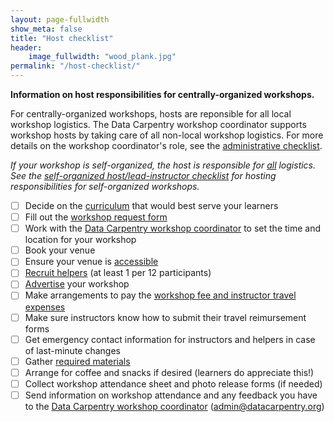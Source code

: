 ```yaml
---
layout: page-fullwidth
show_meta: false
title: "Host checklist"
header:
    image_fullwidth: "wood_plank.jpg"
permalink: "/host-checklist/"
---
```


**Information on host responsibilities for centrally-organized workshops.**

For centrally-organized workshops, hosts are reponsible for all local workshop logistics. The Data Carpentry workshop coordinator supports workshop hosts by taking care of all non-local workshop logistics. For more details on the workshop coordinator's role, see the [administrative checklist](/admin/).

*If your workshop is self-organized, the host is responsible for <u>all</u> logistics. See the [self-organized host/lead-instructor checklist](/self-org-lead/) for hosting responsibilities for self-organized workshops.*

- [ ] Decide on the [curriculum](/workshops/) that would best serve your learners  
- [ ] Fill out the [workshop request form](https://amy.software-carpentry.org/workshops/dc/request/)  
- [ ] Work with the [Data Carpentry workshop coordinator](mailto:admin@datacarpentry.org) to set the time and location for your workshop  
- [ ] Book your venue  
- [ ] Ensure your venue is [accessible](/accessibility/)  
- [ ] [Recruit helpers](/email-templates/#recruiting-helpers) (at least 1 per 12 participants)  
- [ ] [Advertise](/email-templates/#advertising-your-workshop) your workshop  
- [ ] Make arrangements to pay the [workshop fee and instructor travel expenses](/workshops-host/#workshop-fees)
- [ ] Make sure instructors know how to submit their travel reimursement forms
- [ ] Get emergency contact information for instructors and helpers in case of last-minute changes
- [ ] Gather [required materials](/equipment-checklist/)  
- [ ] Arrange for coffee and snacks if desired (learners do appreciate this!)  
- [ ] Collect workshop attendance sheet and photo release forms (if needed)
- [ ] Send information on workshop attendance and any feedback you have to the [Data Carpentry workshop coordinator](mailto:admin@datacarpentry.org) (admin@datacarpentry.org)  
